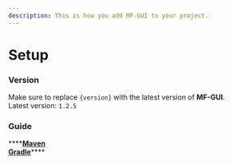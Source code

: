```yaml
---
description: This is how you add MF-GUI to your project.
---
```


# Setup

### Version

Make sure to replace `{version}` with the latest version of **MF-GUI**.  
Latest version: `1.2.5`

### Guide

\*\*\*\*[**Maven**](maven.md)  
[**Gradle**](gradle.md)\*\*\*\*

